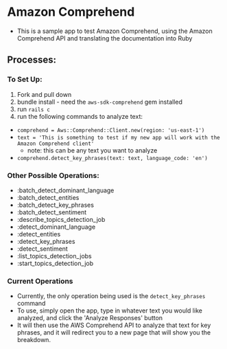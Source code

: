 # Amazon Comprehend

- This is a sample app to test Amazon Comprehend, using the Amazon Comprehend API and translating the documentation into Ruby

## Processes:
### To Set Up:

1. Fork and pull down
2. bundle install - need the `aws-sdk-comprehend` gem installed
3. run `rails c`
3. run the following commands to analyze text:
- `comprehend = Aws::Comprehend::Client.new(region: 'us-east-1')`
- `text = 'This is something to test if my new app will work with the Amazon Comprehend client'`
    - note: this can be any text you want to analyze
- `comprehend.detect_key_phrases(text: text, language_code: 'en')`

### Other Possible Operations:

- :batch_detect_dominant_language
- :batch_detect_entities
- :batch_detect_key_phrases
- :batch_detect_sentiment
- :describe_topics_detection_job
- :detect_dominant_language
- :detect_entities
- :detect_key_phrases
- :detect_sentiment
- :list_topics_detection_jobs
- :start_topics_detection_job

### Current Operations

- Currently, the only operation being used is the `detect_key_phrases` command
- To use, simply open the app, type in whatever text you would like analyzed, and click the 'Analyze Responses' button
- It will then use the AWS Comprehend API to analyze that text for key phrases, and it will redirect you to a new page that will show you the breakdown.
